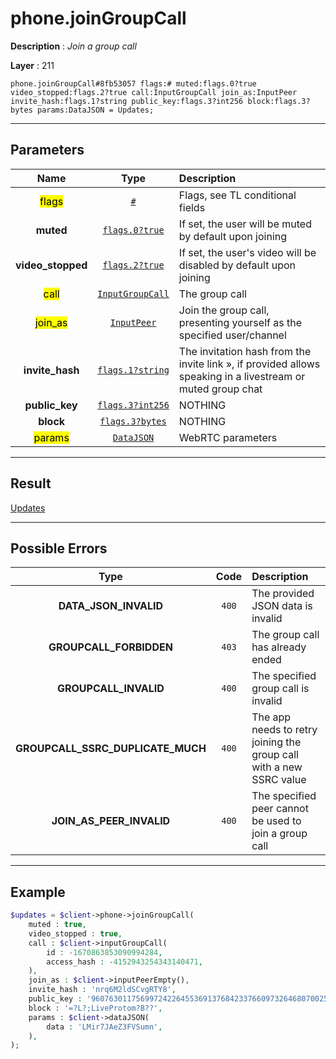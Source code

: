 # phone.joinGroupCall

**Description** : *Join a group call*

**Layer** : 211

```tl
phone.joinGroupCall#8fb53057 flags:# muted:flags.0?true video_stopped:flags.2?true call:InputGroupCall join_as:InputPeer invite_hash:flags.1?string public_key:flags.3?int256 block:flags.3?bytes params:DataJSON = Updates;
```

---

## Parameters

| Name | Type | Description |
| :---: | :---: | :--- |
| <mark>flags</mark> | [`#`](type/#) | Flags, see TL conditional fields |
| **muted** | [`flags.0?true`](type/true) | If set, the user will be muted by default upon joining |
| **video_stopped** | [`flags.2?true`](type/true) | If set, the user's video will be disabled by default upon joining |
| <mark>call</mark> | [`InputGroupCall`](type/InputGroupCall) | The group call |
| <mark>join_as</mark> | [`InputPeer`](type/InputPeer) | Join the group call, presenting yourself as the specified user/channel |
| **invite_hash** | [`flags.1?string`](type/string) | The invitation hash from the invite link », if provided allows speaking in a livestream or muted group chat |
| **public_key** | [`flags.3?int256`](type/int256) | NOTHING |
| **block** | [`flags.3?bytes`](type/bytes) | NOTHING |
| <mark>params</mark> | [`DataJSON`](type/DataJSON) | WebRTC parameters |

---

## Result

[Updates](type/Updates)

---

## Possible Errors

| Type | Code | Description |
| :---: | :---: | :--- |
| **DATA_JSON_INVALID** | `400` | The provided JSON data is invalid |
| **GROUPCALL_FORBIDDEN** | `403` | The group call has already ended |
| **GROUPCALL_INVALID** | `400` | The specified group call is invalid |
| **GROUPCALL_SSRC_DUPLICATE_MUCH** | `400` | The app needs to retry joining the group call with a new SSRC value |
| **JOIN_AS_PEER_INVALID** | `400` | The specified peer cannot be used to join a group call |

---

## Example

```php
$updates = $client->phone->joinGroupCall(
	muted : true,
	video_stopped : true,
	call : $client->inputGroupCall(
		id : -1670863853090994284,
		access_hash : -4152943254343140471,
	),
	join_as : $client->inputPeerEmpty(),
	invite_hash : 'nrq6M2ldSCvgRTY8',
	public_key : '9607630117569972422645536913768423376609732646807002556745967344133525012371',
	block : '=?L?;LiveProtom?B??',
	params : $client->dataJSON(
		data : 'LMir7JAeZ3FVSumn',
	),
);
```